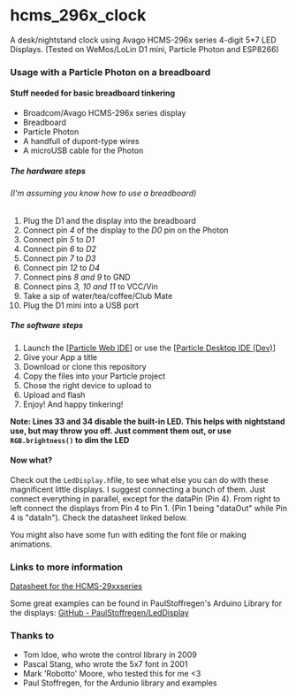 # hcms_296x_clock
A desk/nightstand clock using Avago HCMS-296x series 4-digit 5*7 LED Displays. (Tested on WeMos/LoLin D1 mini, Particle Photon and ESP8266)




### Usage with a Particle Photon on a breadboard


#### Stuff needed for basic breadboard tinkering
- Broadcom/Avago HCMS-296x series display
- Breadboard
- Particle Photon
- A handfull of dupont-type wires
- A microUSB cable for the Photon

##### The hardware steps
###### (I'm assuming you know how to use a breadboard)
1. Plug the D1 and the display into the breadboard
2. Connect pin _4_ of the display to the _D0_ pin on the Photon
3. Connect pin _5_ to _D1_
4. Connect pin _6_ to _D2_
5. Connect pin _7_ to _D3_
6. Connect pin _12_ to _D4_
7. Connect pins _8 and 9_ to GND
8. Connect pins _3, 10 and 11_ to VCC/Vin
9. Take a sip of water/tea/coffee/Club Mate
10. Plug the D1 mini into a USB port


##### The software steps
1. Launch the [[Particle Web IDE](https://build.particle.io/build/new)]
 or use the [[Particle Desktop IDE (Dev)](https://docs.particle.io/tutorials/developer-tools/dev/#download)]
2. Give your App a title
3. Download or clone this repository
4. Copy the files into your Particle project
5. Chose the right device to upload to
6. Upload and flash
7. Enjoy! And happy tinkering!

**Note: Lines 33 and 34 disable the built-in LED. This helps with nightstand use, but may throw you off. Just comment them out, or use ``RGB.brightness()`` to dim the LED**


#### Now what?
Check out the ``LedDisplay.h``file, to see what else you can do with these magnificent little displays. I suggest connecting a bunch of them. Just connect everything in parallel, except for the dataPin (Pin 4).
From right to left connect the displays from Pin 4 to Pin 1.
(Pin 1 being "dataOut" while Pin 4 is "dataIn"). Check the datasheet linked below.

You might also have some fun with editing the font file or making animations.


### Links to more information
[Datasheet for the HCMS-29xxseries](https://sigma.octopart.com/23295/datasheet/Avago-HCMS-2973.pdf)

Some great examples can be found in PaulStoffregen's Arduino Library for the displays: [GitHub - PaulStoffregen/LedDisplay](https://github.com/PaulStoffregen/LedDisplay)


### Thanks to
- Tom Idoe, who wrote the control library in 2009
- Pascal Stang, who wrote the 5x7 font in 2001
- Mark 'Robotto' Moore, who tested this for me <3
- Paul Stoffregen, for the Ardunio library and examples
